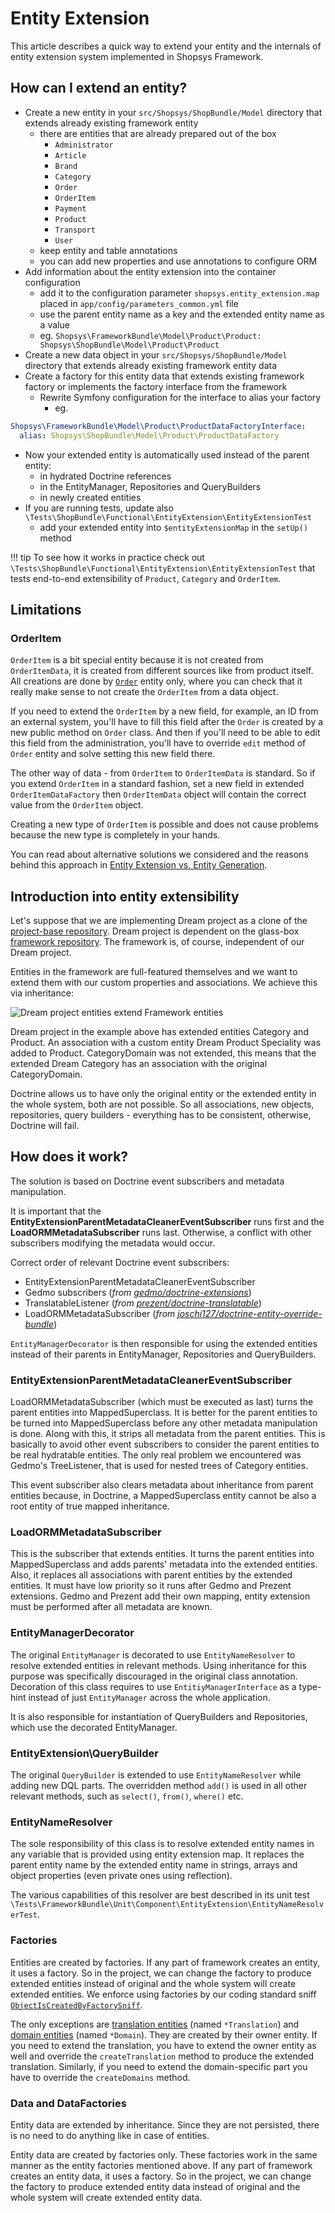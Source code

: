 # Entity Extension

This article describes a quick way to extend your entity and the internals of entity extension system implemented in Shopsys Framework.

## How can I extend an entity?

* Create a new entity in your `src/Shopsys/ShopBundle/Model` directory that extends already existing framework entity
    * there are entities that are already prepared out of the box
        * `Administrator`
        * `Article`
        * `Brand`
        * `Category`
        * `Order`
        * `OrderItem`
        * `Payment`
        * `Product`
        * `Transport`
        * `User`
    * keep entity and table annotations
    * you can add new properties and use annotations to configure ORM
* Add information about the entity extension into the container configuration
    * add it to the configuration parameter `shopsys.entity_extension.map` placed in `app/config/parameters_common.yml` file
    * use the parent entity name as a key and the extended entity name as a value
    * eg. `Shopsys\FrameworkBundle\Model\Product\Product: Shopsys\ShopBundle\Model\Product\Product`
* Create a new data object in your `src/Shopsys/ShopBundle/Model` directory that extends already existing framework entity data
* Create a factory for this entity data that extends existing framework factory or implements the factory interface from the framework
    * Rewrite Symfony configuration for the interface to alias your factory
        * eg.
```yaml
Shopsys\FrameworkBundle\Model\Product\ProductDataFactoryInterface:
  alias: Shopsys\ShopBundle\Model\Product\ProductDataFactory
```
* Now your extended entity is automatically used instead of the parent entity:
    * in hydrated Doctrine references
    * in the EntityManager, Repositories and QueryBuilders
    * in newly created entities
* If you are running tests, update also `\Tests\ShopBundle\Functional\EntityExtension\EntityExtensionTest`
    * add your extended entity into `$entityExtensionMap` in the `setUp()` method

!!! tip
    To see how it works in practice check out `\Tests\ShopBundle\Functional\EntityExtension\EntityExtensionTest` that tests end-to-end extensibility of `Product`, `Category` and `OrderItem`.

## Limitations

### OrderItem

`OrderItem` is a bit special entity because it is not created from `OrderItemData`, it is created from different sources like from product itself.
All creations are done by [`Order`](https://github.com/shopsys/shopsys/blob/master/packages/framework/src/Model/Order/Order.php) entity only, where you can check that it really make sense to not create the `OrderItem` from a data object.

If you need to extend the `OrderItem` by a new field, for example, an ID from an external system, you'll have to fill this field after the `Order` is created by a new public method on `Order` class.
And then if you'll need to be able to edit this field from the administration, you'll have to override `edit` method of `Order` entity and solve setting this new field there.

The other way of data - from `OrderItem` to `OrderItemData` is standard.
So if you extend `OrderItem` in a standard fashion, set a new field in extended `OrderItemDataFactory` then `OrderItemData` object will contain the correct value from the `OrderItem` object.

Creating a new type of `OrderItem` is possible and does not cause problems because the new type is completely in your hands.

You can read about alternative solutions we considered and the reasons behind this approach in [Entity Extension vs. Entity Generation](entity-extension-vs-entity-generation.md).

## Introduction into entity extensibility
Let's suppose that we are implementing Dream project as a clone of the [project-base repository](https://github.com/shopsys/project-base).
Dream project is dependent on the glass-box [framework repository](https://github.com/shopsys/framework).
The framework is, of course, independent of our Dream project.

Entities in the framework are full-featured themselves and we want to extend them with our custom properties and associations.
We achieve this via inheritance:

![Dream project entities extend Framework entities](img/entity-extension.png)

Dream project in the example above has extended entities Category and Product.
An association with a custom entity Dream Product Speciality was added to Product.
CategoryDomain was not extended, this means that the extended Dream Category has an association with the original CategoryDomain.

Doctrine allows us to have only the original entity or the extended entity in the whole system, both are not possible.
So all associations, new objects, repositories, query builders - everything has to be consistent, otherwise, Doctrine will fail.

## How does it work?

The solution is based on Doctrine event subscribers and metadata manipulation.

It is important that the **EntityExtensionParentMetadataCleanerEventSubscriber** runs first and the **LoadORMMetadataSubscriber** runs last.
Otherwise, a conflict with other subscribers modifying the metadata would occur.

Correct order of relevant Doctrine event subscribers:

* EntityExtensionParentMetadataCleanerEventSubscriber
* Gedmo subscribers (*from [gedmo/doctrine-extensions](https://github.com/gedmo/doctrine-extensions)*)
* TranslatableListener (*from [prezent/doctrine-translatable](https://github.com/prezent/doctrine-translatable)*)
* LoadORMMetadataSubscriber (*from [joschi127/doctrine-entity-override-bundle](https://github.com/joschi127/doctrine-entity-override-bundle)*)

`EntityManagerDecorator` is then responsible for using the extended entities instead of their parents in EntityManager, Repositories and QueryBuilders.

### EntityExtensionParentMetadataCleanerEventSubscriber

LoadORMMetadataSubscriber (which must be executed as last) turns the parent entities into MappedSuperclass.
It is better for the parent entities to be turned into MappedSuperclass before any other metadata manipulation is done.
Along with this, it strips all metadata from the parent entities.
This is basically to avoid other event subscribers to consider the parent entities to be real hydratable entities.
The only real problem we encountered was Gedmo's TreeListener, that is used for nested trees of Category entities.

This event subscriber also clears metadata about inheritance from parent entities because,
in Doctrine, a MappedSuperclass entity cannot be also a root entity of true mapped inheritance.

### LoadORMMetadataSubscriber

This is the subscriber that extends entities.
It turns the parent entities into MappedSuperclass and adds parents' metadata into the extended entities.
Also, it replaces all associations with parent entities by the extended entities.
It must have low priority so it runs after Gedmo and Prezent extensions.
Gedmo and Prezent add their own mapping, entity extension must be performed after all metadata are known.

### EntityManagerDecorator

The original `EntityManager` is decorated to use `EntityNameResolver` to resolve extended entities in relevant methods.
Using inheritance for this purpose was specifically discouraged in the original class annotation.
Decoration of this class requires to use `EntitiyManagerInterface` as a type-hint instead of just `EntityManager` across the whole application.

It is also responsible for instantiation of QueryBuilders and Repositories, which use the decorated EntityManager.

### EntityExtension\QueryBuilder

The original `QueryBuilder` is extended to use `EntityNameResolver` while adding new DQL parts.
The overridden method `add()` is used in all other relevant methods, such as `select()`, `from()`, `where()` etc.

### EntityNameResolver

The sole responsibility of this class is to resolve extended entity names in any variable that is provided using entity extension map.
It replaces the parent entity name by the extended entity name in strings, arrays and object properties (even private ones using reflection).

The various capabilities of this resolver are best described in its unit test `\Tests\FrameworkBundle\Unit\Component\EntityExtension\EntityNameResolverTest`.

### Factories

Entities are created by factories. If any part of framework creates an entity, it uses a factory.
So in the project, we can change the factory to produce extended entities instead of original and the whole system will create extended entities.
We enforce using factories by our coding standard sniff [`ObjectIsCreatedByFactorySniff`](https://github.com/shopsys/shopsys/blob/master/packages/coding-standards/src/Sniffs/ObjectIsCreatedByFactorySniff.php).

The only exceptions are [translation entities](../model/entities.md#translation-entity) (named `*Translation`) and [domain entities](../model/entities.md#domain-entity) (named `*Domain`).
They are created by their owner entity.
If you need to extend the translation, you have to extend the owner entity as well and override the `createTranslation` method to produce the extended translation.
Similarly, if you need to extend the domain-specific part you have to override the `createDomains` method.

### Data and DataFactories

Entity data are extended by inheritance.
Since they are not persisted, there is no need to do anything like in case of entities.

Entity data are created by factories only.
These factories work in the same manner as the entity factories mentioned above.
If any part of framework creates an entity data, it uses a factory.
So in the project, we can change the factory to produce extended entity data instead of original and the whole system will create extended entity data.
